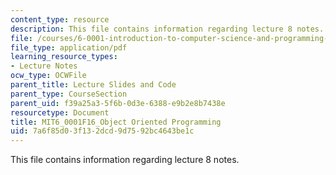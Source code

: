 ```yaml
---
content_type: resource
description: This file contains information regarding lecture 8 notes.
file: /courses/6-0001-introduction-to-computer-science-and-programming-in-python-fall-2016/7a6f85d03f132dcd9d7592bc4643be1c_MIT6_0001F16_Lec8.pdf
file_type: application/pdf
learning_resource_types:
- Lecture Notes
ocw_type: OCWFile
parent_title: Lecture Slides and Code
parent_type: CourseSection
parent_uid: f39a25a3-5f6b-0d3e-6388-e9b2e8b7438e
resourcetype: Document
title: MIT6_0001F16_Object Oriented Programming
uid: 7a6f85d0-3f13-2dcd-9d75-92bc4643be1c
---
```

This file contains information regarding lecture 8 notes.